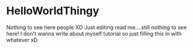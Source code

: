 # HelloWorldThingy
Nothing to see here people XD
Just editing read me....still nothing to see here!
I don't wanna write about myself tutorial so just filling this in with whatever xD
